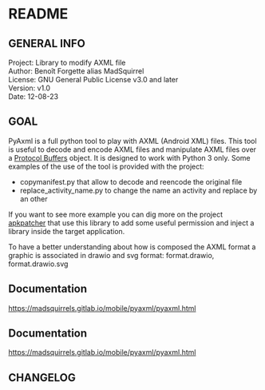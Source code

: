 # README


## GENERAL INFO


  Project: Library to modify AXML file  
  Author: Benoît Forgette alias MadSquirrel  
  License: GNU General Public License v3.0 and later  
  Version: v1.0  
  Date: 12-08-23  

## GOAL

  PyAxml is a full python tool to play with AXML (Android XML) files.
  This tool is useful to decode and encode AXML files and manipulate AXML files
  over a [Protocol Buffers](https://protobuf.dev/) object.
  It is designed to work with Python 3 only.
  Some examples of the use of the tool is provided with the project:
  - copymanifest.py that allow to decode and reencode the original file
  - replace_activity_name.py to change the name an activity and replace by an
  other
  
  If you want to see more example you can dig more on the project
  [apkpatcher](https://gitlab.com/MadSquirrels/mobile/apkpatcher) that use this
  library to add some useful permission and inject a library inside the target
  application.

  To have a better understanding about how is composed the AXML format a
  graphic is associated in drawio and svg format: format.drawio, format.drawio.svg

## Documentation

https://madsquirrels.gitlab.io/mobile/pyaxml/pyaxml.html

## Documentation

https://madsquirrels.gitlab.io/mobile/pyaxml/pyaxml.html

## CHANGELOG

